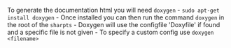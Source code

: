 To generate the documentation html you will need `doxygen`
    - `sudo apt-get install doxygen`
    - Once installed you can then run the command `doxygen` in the root of the `sharpts` 
        - Doxygen will use the configfile 'Doxyfile' if found and a specific file is not given
        - To specify a custom config use `doxygen <filename>`